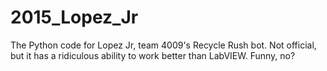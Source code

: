 # 2015_Lopez_Jr
The Python code for Lopez Jr, team 4009's Recycle Rush bot. Not official, but it has a ridiculous ability to work better than
LabVIEW. Funny, no?
